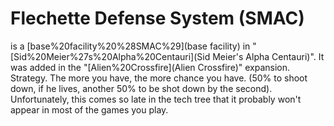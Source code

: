 # Flechette Defense System (SMAC)

 is a [base%20facility%20%28SMAC%29](base facility) in "[Sid%20Meier%27s%20Alpha%20Centauri](Sid Meier's Alpha Centauri)". It was added in the "[Alien%20Crossfire](Alien Crossfire)" expansion.
Strategy.
The more you have, the more chance you have. (50% to shoot down, if he lives, another 50% to be shot down by the second). Unfortunately, this comes so late in the tech tree that it probably won't appear in most of the games you play.